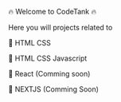 🔥 Welcome to CodeTank 🔥

Here you will projects related to 

📃 HTML CSS

📃 HTML CSS Javascript

📃 React (Comming soon)

📃 NEXTJS (Comming Soon)



